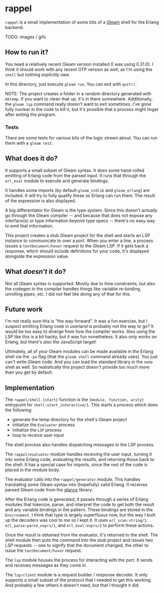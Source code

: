 # rappel

`rappel` is a small implementation of some bits of a [Gleam](https://gleam.run)
shell for the Erlang backend.

TODO:  images / gifs

## How to run it?

You need a relatively recent Gleam version installed (I was using 0.31.0).
I think it should work with any recent OTP version as well, as I'm using the
`shell` but nothing explicitly new.

In this directory, just execute `gleam run`.  You can exit with `quit()`.

NOTE:  The project creates a folder in a random directory generated with
`mktemp`. If you want to clean that up, it's in there somewhere. Additionally,
the `gleam lsp` command really doesn't want to exit sometimes.  I've gone fully
nuclear in the code to kill it, but it's possible that a process might linger
after exiting the program.

### Tests

There are some tests for various bits of the logic strewn about. You can run
them with a `gleam test`.

## What does it do?

It supports a small subset of Gleam syntax.  It does some hand-rolled
emitting of Erlang code from the parsed input.  It runs that through
the `erl_eval` module to execute and generate bindings.

It handles some imports (by default `gleam_stdlib` and `gleam_erlang`)
are included. It will try to fully qualify these so Erlang can run them.
The result of the expression is also displayed.

A big differentiator for Gleam is the type system.  Since this doesn't actually
go through the Gleam compiler -- and because that does not expose any
interface(s) or type information beyond type specs -- there's no easy way to
emit that information.

This project creates a stub Gleam project for the shell and starts an LSP
instance to communicate to over a port. When you enter a line, a process
issues a `textDocument/hover` request to the Gleam LSP.  If it gets back
a response, which should include definitions for your code, it's displayed
alongside the expression value.

## What _doesn't_ it do?

Not all Gleam syntax is supported.  Mostly due to time constraints, but also
the codegen in the compiler handles things like variable re-binding, unrolling
pipes, etc.  I did not feel like doing any of that for this.

## Future work

I'm not really sure this is "the way forward".  It was a fun exercise, but I
suspect emitting Erlang code in userland is probably not the way to go?  It
would be too easy to diverge from how the compiler works.  Also using the LSP
like this is a bit hacky, but it was fun nonetheless.  It also only works on
Erlang, but there's also the JavaScript target!

Ultimately, all of your Gleam modules can be made available in the Erlang shell
via the `-pa` flag (that the `gleam shell` command already uses).  You just
can't write Gleam code.  And you can load the standard library in the `node`
shell as well.  So realistically this project doesn't provide too much more
than you get by default.

## Implementation

The `rappel/shell.{start}` function is the `{module, function, arity}` entrypoint for
`shell:start_interactive/1`.  This starts a process which does the following:
- generate the temp directory for the shell's Gleam project
- initialize the `Evaluator` process
- initialize the `LSP` process
- loop to receive user input

The shell process also handles dispatching messages to the LSP process.

The `rappel/evaluator` module handles receiving the user input, turning it into
some Erlang code, evaluating the results, and returning those back to the shell.
It has a special case for imports, since the rest of the code is placed in the
module body.

The evaluator calls into the `rappel/generator` module.  This handles
translating some Gleam syntax into (hopefully) valid Erlang. It receives
parsed Gleam code from the [glance](https://hexdocs.pm/glance/index.html) library.

After the Erlang code is generated, it passes through a series of Erlang
modules that tokenize, parse, and interpret the code to get both the result and
any variable bindings in the pattern. These bindings are stored in the
`Environment`. I think that type is largely superfluous now, but the way I
built up the decoders was cool to me so I kept it. It uses `erl_scan:string/1`,
`erl_parse:parse_exprs/1`, and `erl_eval:exprs/2` to perform these actions.

Once the result is obtained from the evaluator, it's returned to the shell. The
shell module then puts the command into the stub project and issues two LSP
requests -- one to signify that the document changed, the other to issue the
`textDocument/hover` request.

The `lsp` module houses the process for interacting with the port. It sends
and receives messages as they come in.

The `lsp/client` module is a request builder / response decoder. It only
supports a small subset of the protocol that I needed to get this working. And
probably a few others it doesn't need, but that I thought it did.
